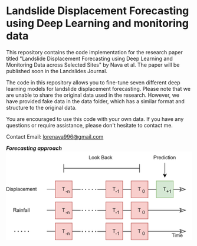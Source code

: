 # Landslide Displacement Forecasting using Deep Learning and monitoring data

This repository contains the code implementation for the research paper titled "Landslide Displacement Forecasting using Deep Learning and Monitoring Data across Selected Sites" by Nava et al. The paper will be published soon in the Landslides Journal.

The code in this repository allows you to fine-tune seven different deep learning models for landslide displacement forecasting. Please note that we are unable to share the original data used in the research. However, we have provided fake data in the data folder, which has a similar format and structure to the original data.

You are encouraged to use this code with your own data. If you have any questions or require assistance, please don't hesitate to contact me.

Contact Email: lorenava996@gmail.com

***Forecasting approach***
![Forecasting approach](https://github.com/lorenzonava96/Landslide-Displacement-Forecasting-using-seven-Deep-Learning-architectures-and-monitoring-data/blob/main/images/LookBack.png)
